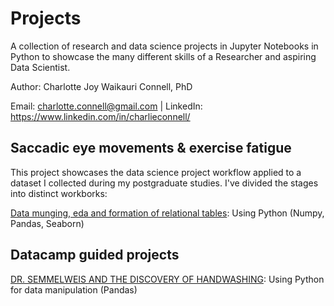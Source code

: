 # Projects
A collection of research and data science projects in Jupyter Notebooks in Python to showcase the many different skills of a Researcher and aspiring Data Scientist.

Author: Charlotte Joy Waikauri Connell, PhD

Email: charlotte.connell@gmail.com | LinkedIn: https://www.linkedin.com/in/charlieconnell/

## Saccadic eye movements & exercise fatigue
This project showcases the data science project workflow applied to a dataset I collected during my postgraduate studies. I've divided the stages into distinct workborks:

[Data munging, eda and formation of relational tables](https://github.com/charlieconnell/Projects/blob/master/saccades_munging%26eda.ipynb): Using Python (Numpy, Pandas, Seaborn)

## Datacamp guided projects
[DR. SEMMELWEIS AND THE DISCOVERY OF HANDWASHING](https://github.com/charlieconnell/Projects/blob/master/DC_handwash-project.ipynb): Using Python for data manipulation (Pandas)

